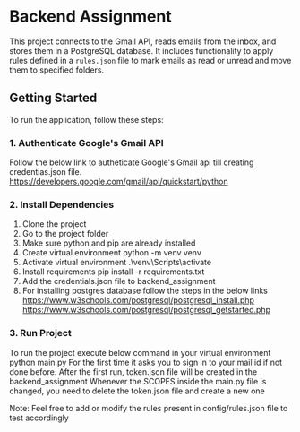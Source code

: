 # Backend Assignment

This project connects to the Gmail API, reads emails from the inbox, and stores them in a PostgreSQL database. It includes functionality to apply rules defined in a `rules.json` file to mark emails as read or unread and move them to specified folders.

## Getting Started

To run the application, follow these steps:


### 1. Authenticate Google's Gmail API
Follow the below link to autheticate Google's Gmail api till creating credentias.json file.
https://developers.google.com/gmail/api/quickstart/python

### 2. Install Dependencies
1. Clone the project
2. Go to the project folder
3. Make sure python and pip are already installed
4. Create virtual environment
   python -m venv venv
5. Activate virtual environment
   .\venv\Scripts\activate
6. Install requirements
   pip install -r requirements.txt
7. Add the credentials.json file to backend_assignment
8. For installing postgres database follow the steps in the below links
    https://www.w3schools.com/postgresql/postgresql_install.php
    https://www.w3schools.com/postgresql/postgresql_getstarted.php

### 3. Run Project
To run the project execute below command in your virtual environment
  python main.py
For the first time it asks you to sign in to your mail id if not done before.
After the first run, token.json file will be created in the backend_assignment
Whenever the SCOPES inside the main.py file is changed, you need to delete the token.json file and create a new one

Note: Feel free to add or modify the rules present in config/rules.json file to test accordingly

